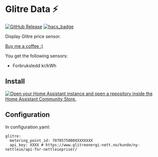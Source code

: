 # Glitre Data :zap: 
[![GitHub Release][releases-shield]][releases]
[![hacs_badge](https://img.shields.io/badge/HACS-Custom-orange.svg)](https://github.com/custom-components/hacs)

Display Glitre price sensor.

[Buy me a coffee :)](http://paypal.me/dahoiv)

You get the following sensors:
* Forbruksledd kr/kWh



## Install

[![Open your Home Assistant instance and open a repository inside the Home Assistant Community Store.](https://my.home-assistant.io/badges/hacs_repository.svg)](https://my.home-assistant.io/redirect/hacs_repository/?owner=Danielhiversen&repository=home_assistant_glitre&category=integration)

## Configuration 

In configuration.yaml:

```
glitre:
  metering_point_id: 7070575000XXXXXXXX
  api_key: XXXX # https://www.glitreenergi-nett.no/kunde/ny-nettleie/api-for-nettleiepriser/

```

[releases]: https://github.com/Danielhiversen/home_assistant_glitre/releases
[releases-shield]: https://img.shields.io/github/release/Danielhiversen/home_assistant_glitre.svg?style=popout
[downloads-total-shield]: https://img.shields.io/github/downloads/Danielhiversen/home_assistant_glitre/total
[hacs-shield]: https://img.shields.io/badge/HACS-Default-orange.svg
[hacs]: https://hacs.xyz/docs/default_repositories
